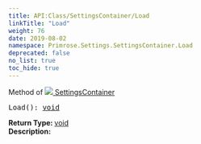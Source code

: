 ```yaml
---
title: API:Class/SettingsContainer/Load
linkTitle: "Load"
weight: 76
date: 2019-08-02
namespace: Primrose.Settings.SettingsContainer.Load
deprecated: false
no_list: true
toc_hide: true
---
```

Method of <a href="/docs/api-reference/Class/SettingsContainer"><img src="/icons/silk/folder_config.png"/>&nbsp;SettingsContainer</a>
<pre class="method-declaration">
Load(): <a class="type" href="/docs/api-reference/System/void">void</a></pre>
<b>Return Type: </b>
<a class="type" href="/docs/api-reference/System/void">void</a>
<br/>
<b>Description: </b>